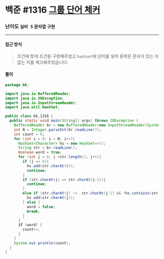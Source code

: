 # 백준 #1316 [그룹 단어 체커](https://www.acmicpc.net/problem/1316)

### 난이도 `실버 5` `문자열` `구현`

---

#### 접근 방식

> 조건에 맞게 조건을 구현해주었고 `hashset`에 단어를 넣어 중복된 문자가 있는 지 없는 지를 체크해주었습니다.

#### 풀이

```java
package bk;

import java.io.BufferedReader;
import java.io.IOException;
import java.io.InputStreamReader;
import java.util.HashSet;

public class bk_1316 {
  public static void main(String[] args) throws IOException {
    BufferedReader br = new BufferedReader(new InputStreamReader(System.in));
    int N = Integer.parseInt(br.readLine());
    int count = 0;
    for (int i = 0; i < N; i++){
      HashSet<Character> hs = new HashSet<>();
      String str = br.readLine();
      boolean word = true;
      for (int j = 0; j <str.length(); j++){
        if (j == 0){
          hs.add(str.charAt(0));
          continue;
        }
        if (str.charAt(j) == str.charAt(j-1)){
          continue;
        }
        else if (str.charAt(j) !=  str.charAt(j-1) && !hs.contains(str.charAt(j))){
          hs.add(str.charAt(j));
        } else {
          word = false;
          break;
        }
      }
      if (word) {
        count++;
      }
    }
    System.out.println(count);
  }
}
```

